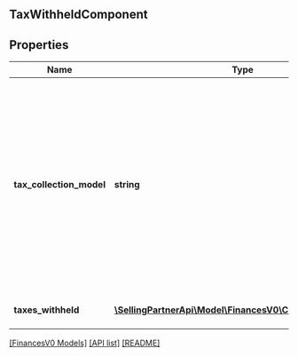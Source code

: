 ## TaxWithheldComponent

## Properties

Name | Type | Description | Notes
------------ | ------------- | ------------- | -------------
**tax_collection_model** | **string** | The tax collection model applied to the item.<br><br>Possible values:<br><br>* MarketplaceFacilitator - Tax is withheld and remitted to the taxing authority by Amazon on behalf of the seller.<br><br>* Standard - Tax is paid to the seller and not remitted to the taxing authority by Amazon. | [optional]
**taxes_withheld** | [**\SellingPartnerApi\Model\FinancesV0\ChargeComponent[]**](ChargeComponent.md) | A list of charge information on the seller's account. | [optional]

[[FinancesV0 Models]](../) [[API list]](../../Api) [[README]](../../../README.md)
